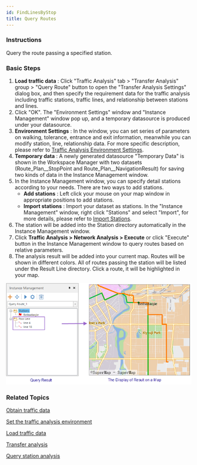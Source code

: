 ```yaml
---
id: FindLinesByStop
title: Query Routes
---
```

### Instructions

Query the route passing a specified station.

### Basic Steps

1. **Load traffic data** : Click "Traffic Analysis" tab > "Transfer Analysis" group > "Query Route" button to open the "Transfer Analysis Settings" dialog box, and then specify the requirement data for the traffic analysis including traffic stations, traffic lines, and relationship between stations and lines. 
2. Click "OK". The "Environment Settings" window and "Instance Management" window pop up, and a temporary datasource is produced under your datasource. 
3. **Environment Settings** : In the window, you can set series of parameters on walking, tolerance, entrance and exit information, meanwhile you can modify station, line, relationship data. For more specific description, please refer to [Traffic Analysis Environment Settings](TrafficEnvirSet).
4. **Temporary data** : A newly generated datasource "Temporary Data" is shown in the Workspace Manager with two datasets (Route_Plan__StopPoint and Route_Plan__NavigationResult) for saving two kinds of data in the Instance Management window.
5. In the Instance Management window, you can specify detail stations according to your needs. There are two ways to add stations.
    * **Add stations** : Left click your mouse on your map window in appropriate positions to add stations.
    * **Import stations** : Import your dataset as stations. In the "Instance Management" window, right click "Stations" and select "Import", for more details, please refer to [Import Stations](../ImportLocations).
6. The station will be added into the Station directory automatically in the Instance Management window.
7. Click **Traffic Analysis > Network Analysis > Execute** or click "Execute" button in the Instance Management window to query routes based on relative parameters.
8. The analysis result will be added into your current map. Routes will be shown in different colors. All of routes passing the station will be listed under the Result Line directory. Click a route, it will be highlighted in your map.  

![](img/SearchLineResult.png)  

### Related Topics

 [Obtain traffic data](TrafficDataPrepare)

 [Set the traffic analysis
environment](TrafficEnvirSet)

 [Load traffic data](LoadTranfficData)

 [Transfer analysis](TransferAnalysis)

 [Query station
analysis](FindStopsByLineStop)
